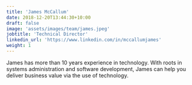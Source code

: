 ```yaml
---
title: 'James McCallum'
date: 2018-12-20T13:44:30+10:00
draft: false
image: 'assets/images/team/james.jpeg'
jobtitle: 'Technical Director'
linkedin_url: 'https://www.linkedin.com/in/mccallumjames'
weight: 1
---
```


James has more than 10 years experience in technology. With roots in systems administration and software development, James can help you deliver business value via the use of technology.
